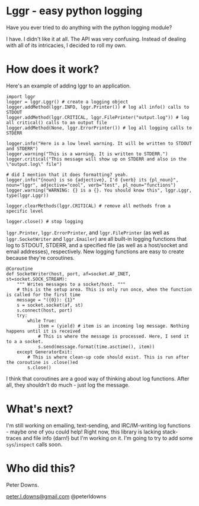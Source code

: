 # Lggr - easy python logging

Have you ever tried to do anything with the python logging module?

I have. I didn't like it at all. The API was very confusing. Instead of dealing with all of its intricacies, I decided to roll my own.

# How does it work?

Here's an example of adding lggr to an application.

	import lggr
	logger = lggr.Lggr() # create a logging object
	logger.addMethod(lggr.INFO, lggr.Printer()) # log all info() calls to STDOUT
	logger.addMethod(lggr.CRITICAL, lggr.FilePrinter("output.log")) # log all critical() calls to an output file
	logger.addMethod(None, lggr.ErrorPrinter()) # log all logging calls to STDERR

	logger.info("Here is a low level warning. It will be written to STDOUT and STDERR")
	logger.warning("This is a warning. It is written to STDERR.")
	logger.critical("This message will show up on STDERR and also in the \"output.log\" file")

	# did I mention that it does formatting? yeah.
	logger.info("{noun} is so {adjective}, I'd {verb} its {pl_noun}", noun="lggr", adjective="cool", verb="test", pl_noun="functions")
	logger.warning("WARNING: {} is a {}. You should know this", lggr.Lggr, type(lggr.Lggr))

	logger.clearMethods(lggr.CRITICAL) # remove all methods from a specific level

	logger.close() # stop logging

`lggr.Printer`, `lggr.ErrorPrinter`, and `lggr.FilePrinter` (as well as `lggr.SocketWriter` and `lggr.Emailer`) are all built-in logging functions that log to STDOUT, STDERR, and a specified file (as well as a host/socket and email addresses), respectively. New logging functions are easy to create because they're coroutines.

	@Coroutine
	def SocketWriter(host, port, af=socket.AF_INET, st=socket.SOCK_STREAM):
		""" Writes messages to a socket/host. """
		# this is the setup area. This is only run once, when the function is called for the first time
		message = "({0}): {1}"
		s = socket.socket(af, st)
		s.connect(host, port)
		try:
			while True:
				item = (yield) # item is an incoming log message. Nothing happens until it is received
				# This is where the message is processed. Here, I send it to a a socket.
				s.send(message.format(time.asctime(), item)) 
		except GeneratorExit:
			# This is where clean-up code should exist. This is run after the coroutine is .close()ed
			s.close()

I think that coroutines are a good way of thinking about log functions. After all, they shouldn't do much - just log the message.

# What's next?
I'm still working on emailing, text-sending, and IRC/IM-writing log functions - maybe one of you could help!
Right now, this library is lacking stack-traces and file info (darn!) but I'm working on it. I'm going to try to add some `sys`/`inspect` calls soon. 

# Who did this?
Peter Downs.

peter.l.downs@gmail.com
@peterldowns

